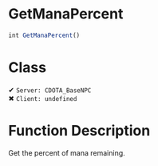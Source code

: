 # GetManaPercent
```js	
int GetManaPercent()
```
# Class
✔ `Server: CDOTA_BaseNPC`  
✖ `Client: undefined`  

# Function Description
Get the percent of mana remaining.

